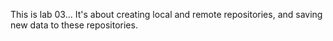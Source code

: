 This is lab 03...
It's about creating local and remote repositories, and saving new data to these repositories. 